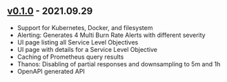 ## [v0.1.0](https://github.com/pyrra-dev/pyrra/tree/release-0.1) - 2021.09.29

- Support for Kubernetes, Docker, and filesystem
- Alerting: Generates 4 Multi Burn Rate Alerts with different severity
- UI page listing all Service Level Objectives
- UI page with details for a Service Level Objective
- Caching of Prometheus query results
- Thanos: Disabling of partial responses and downsampling to 5m and 1h
- OpenAPI generated API
